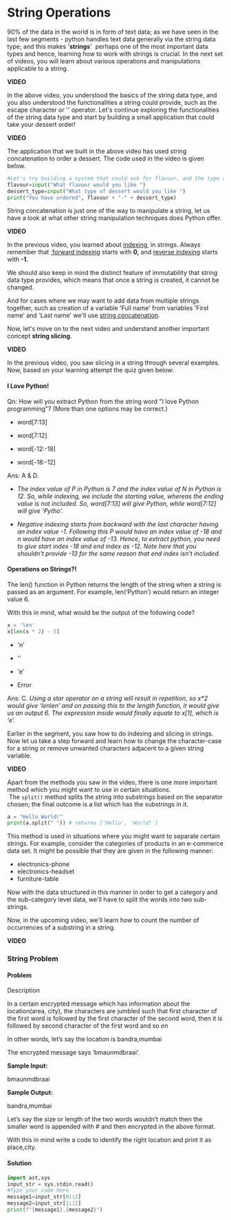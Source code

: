 # String Operations

90% of the data in the world is in form of text data; as we have seen in the last few segments - python handles text data generally via the string data type; and this makes '**strings**'  perhaps one of the most important data types and hence, learning how to work with strings is crucial. In the next set of videos, you will learn about various operations and manipulations applicable to a string.

**VIDEO**

In the above video, you understood the basics of the string data type, and you also understood the functionalities a string could provide, such as the escape character or '\' operator. Let's continue exploring the functionalities of the string data type and start by building a small application that could take your dessert order!

**VIDEO**

The application that we built in the above video has used string concatenation to order a dessert. The code used in the video is given below. 

```python
#Let's try building a system that could ask for flavour, and the type of desert user wants
flavour=input("What flavour would you like ")
dessert_type=input("What type of dessert would you like ")
print("You have ordered", flavour + "-" + dessert_type)
```

String concatenation is just one of the way to manipulate a string, let us have a look at what other string manipulation techniques does Python offer.

**VIDEO**

In the previous video, you learned about <u>indexing&nbsp;</u> in strings. Always remember that <u>&nbsp;forward indexing</u> starts with **0,** and <u>reverse indexing</u> starts with **-1.**

We should also keep in mind the distinct feature of immutability that string data type provides, which means that once a string is created, it cannot be changed.

And for cases where we may want to add data from multiple strings together, such as creation of a variable 'Full name' from variables 'First name' and 'Last name' we'll use <u>string concatenation</u>.

Now, let's move on to the next video and understand another important concept **string slicing**.

**VIDEO**

In the previous video, you saw slicing in a string through several examples. Now, based on your learning attempt the quiz given below:

#### I Love Python!

Qn: How will you extract Python from the string word "I love Python programming"? (More than one options may be correct.)

- word[7:13]

- word[7:12]

- word[-12:-18]

- word[-18:-12]

Ans: A & D.

- *The index value of P in Python is 7 and the index value of N in Python is 12. So, while indexing, we include the starting value, whereas the ending value is not included. So, word[7:13] will give Python, while word[7:12] will give ‘Pytho’.*

- *Negative indexing starts from backward with the last character having an index value -1. Following this P would have an index value of -18 and n would have an index value of -13. Hence, to extract python, you need to give start index -18 and end index as -12. Note here that you shouldn't provide -13 for the same reason that end index isn't included.*



#### Operations on Strings?!

The len() function in Python returns the length of the string when a string is passed as an argument. For example, len(‘Python’) would return an integer value 6.

With this in mind, what would be the output of the following code?

```python
x = 'len'
x[len(x * 2) - 5]
```

- 'n'

- ''

- 'e'

- Error

Ans: C. _Using a star operator on a string will result in repetition, so x*2 would give ‘lenlen’ and on passing this to the length function, it would give us an output 6. The expression inside would finally equate to x[1], which is ‘e’._



Earlier in the segment, you saw how to do indexing and slicing in strings. Now let us take a step forward and learn how to change the character-case for a string or remove unwanted characters adjacent to a given string variable.

**VIDEO**

Apart from the methods you saw in the video, there is one more important method which you might want to use in certain situations.  The `split()` method splits the string into substrings based on the separator chosen; the final outcome is a list which has the substrings in it. 

```python
a = "Hello World!"  
print(a.split(" ")) # returns ['Hello', 'World!']
```

This method is used in situations where you might want to separate certain strings. For example, consider the categories of products in an e-commerce data set. It might be possible that they are given in the following manner: 

- electronics-phone 
- electronics-headset
- furniture-table

Now with the data structured in this manner in order to get a category and the sub-category level data, we'll have to split the words into two sub-strings.

Now, in the upcoming video, we'll learn how to count the number of occurrences of a substring in a string.

**VIDEO**



### String Problem

#### Problem

Description

In a certain encrypted message which has information about the location(area, city), the characters are jumbled such that first character of the first word is followed by the first character of the second word, then it is followed by second character of the first word and so on

In other words, let’s say the location is bandra,mumbai

The encrypted message says ‘bmaunmdbraai’.

**Sample Input:**

bmaunmdbraai

**Sample Output:**

bandra,mumbai

Let’s say the size or length of the two words wouldn’t match then the smaller word is appended with # and then encrypted in the above format.

With this in mind write a code to identify the right location and print it as place,city.

#### Solution

```python
import ast,sys
input_str = sys.stdin.read()
#Type your code here
message1=input_str[0::2]
message2=input_str[1::2]
print(f"{message1},{message2}")
```


